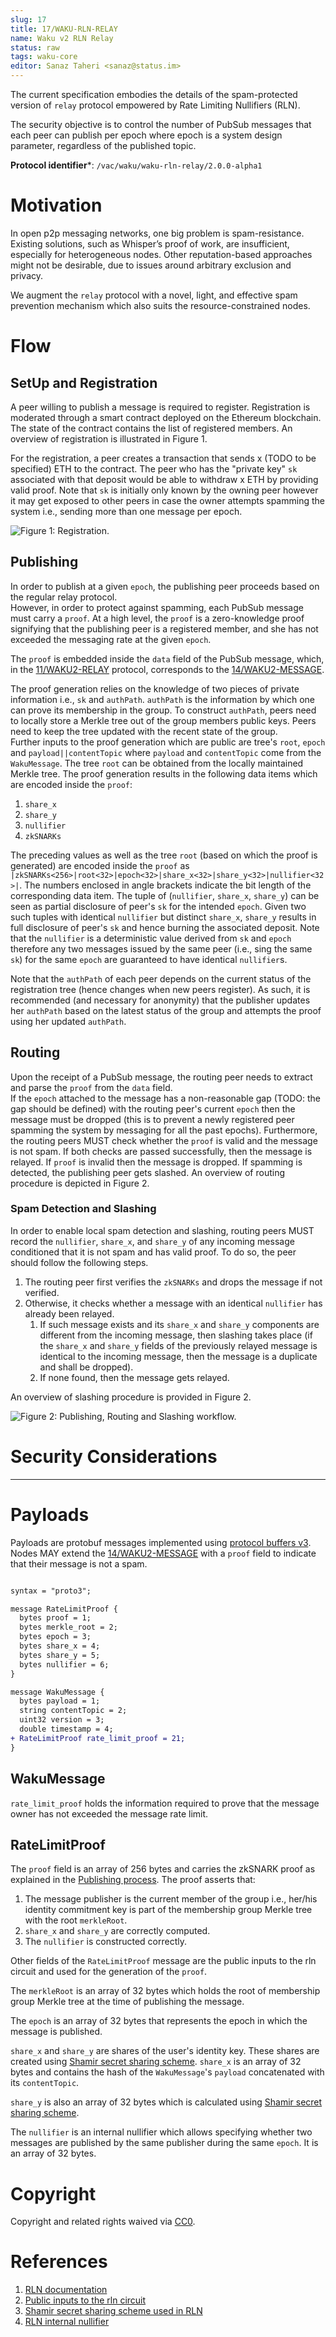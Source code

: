 ```yaml
---
slug: 17
title: 17/WAKU-RLN-RELAY
name: Waku v2 RLN Relay
status: raw
tags: waku-core
editor: Sanaz Taheri <sanaz@status.im>
---
```


The current specification embodies the details of the spam-protected version of `relay` protocol empowered by Rate Limiting Nullifiers (RLN). 
<!-- More details on RLN can be found in [this spec]() (TODO: to link the spec). -->

The security objective is to control the number of PubSub messages that each peer can publish per epoch where epoch is a system design parameter, regardless of the published topic.


**Protocol identifier***: `/vac/waku/waku-rln-relay/2.0.0-alpha1`

# Motivation

In open p2p messaging networks, one big problem is spam-resistance. 
Existing solutions, such as Whisper’s proof of work, are insufficient, especially for heterogeneous nodes. 
Other reputation-based approaches might not be desirable, due to issues around arbitrary exclusion and privacy.

We augment the `relay` protocol with a novel, light, and effective spam prevention mechanism which also suits the resource-constrained nodes.

<!-- TODO: Fill in more -->


# Flow
## SetUp and Registration
A peer willing to publish a message is required to register. 
Registration is moderated through a smart contract deployed on the Ethereum blockchain. 
The state of the contract contains the list of registered members. 
An overview of registration is illustrated in Figure 1.

For the registration, a peer creates a transaction that sends x (TODO to be specified) ETH to the contract. 
The peer who has the "private key" `sk` associated with that deposit would be able to withdraw x ETH by providing valid proof. 
Note that  `sk` is initially only known by the owning peer however it may get exposed to other peers in case the owner attempts spamming the system i.e., sending more than one message per epoch.

<!-- TODO: the interaction with the contract is subject to change depending on the final implementation -->

<!-- Once registered, the peer obtains the root of the tree (after the registration of the current peer) i.e., `root`  as well as the authenticity path `authPath`. A peer can prove her membership using the `authPath`. -->


<!-- `sk`  and `authPath`  are secret data and MUST be permanently and locally stored by the peer.  -->

<!-- TODO: To specify the details of protobuf messages for the interaction with the contract -->

<!-- diagram -->

![Figure 1: Registration.](../../../../rfcs/17/rln-relay.png)

<!-- TODO: the function calls in this figure as well as messages are subject to change -->

## Publishing

In order to publish at a given `epoch`, the publishing peer proceeds based on the regular relay protocol.  
However, in order to protect against spamming, each PubSub message must carry a `proof`. 
At a high level, the `proof` is a zero-knowledge proof signifying that the publishing peer is a  registered member, and she has not exceeded the messaging rate at the given `epoch`. 
<!-- TODO: to clarify what a zero-knowledge proof means  -->

The `proof` is embedded inside the `data` field of the PubSub message, which, in the [11/WAKU2-RELAY](/spec/11) protocol, corresponds to the [14/WAKU2-MESSAGE](/spec/14). 

The proof generation relies on the knowledge of two pieces of private information i.e., `sk` and `authPath`.
`authPath` is  the information by which one can prove its membership in the group. <!-- TODO explain what is atuh path -->
To construct `authPath`, peers need to locally store a Merkle tree out of the group members public keys. 
Peers need to keep the tree updated with the recent state of the group.  
Further inputs to the proof generation which are public are tree's `root`, `epoch` and `payload||contentTopic`  where `payload` and `contentTopic` come from the `WakuMessage`. 
The tree `root` can be obtained from the locally maintained Merkle tree.
The proof generation results in the following data items which are encoded inside the `proof`:  
1. `share_x`
2. `share_y`
3. `nullifier`
4. `zkSNARKs`

The preceding values as well as the tree `root` (based on which the proof is generated) are encoded inside the `proof` as `|zkSNARKs<256>|root<32>|epoch<32>|share_x<32>|share_y<32>|nullifier<32>|`.
The numbers enclosed in angle brackets indicate the bit length of the corresponding data item.
The tuple of (`nullifier`, `share_x`, `share_y`)  can be seen as partial disclosure of peer's `sk` for the intended `epoch`.
Given two such tuples with identical `nullifier` but distinct `share_x`, `share_y` results in full disclosure of peer's `sk` and hence burning the associated deposit.
Note that the `nullifier` is a deterministic value derived from `sk` and `epoch` therefore any two messages issued by the same peer (i.e., sing the same `sk`) for the same `epoch` are guaranteed to have identical `nullifier`s.

Note that the `authPath` of each peer depends on the current status of the registration tree (hence changes when new peers register).
As such, it is recommended (and necessary for anonymity) that the publisher updates her `authPath` based on the latest status of the group and attempts the proof using her updated `authPath`.


## Routing

Upon the receipt of a PubSub message, the routing peer needs to extract and parse the `proof` from the `data` field.  
If the `epoch` attached to the message has a non-reasonable gap (TODO: the gap should be defined) with the routing peer's current `epoch` then the message must be dropped (this is to prevent a newly registered peer spamming the system by messaging for all the past epochs). 
Furthermore, the routing peers MUST check whether the `proof` is valid and the message is not spam. 
If both checks are passed successfully, then the message is relayed. 
If `proof` is invalid then the message is dropped. 
If spamming is detected, the publishing peer gets slashed. 
An overview of routing procedure is depicted in Figure 2.

### Spam Detection and Slashing
In order to enable local spam detection and slashing, routing peers MUST record the `nullifier`, `share_x`, and `share_y` of any incoming message conditioned that it is not spam and has valid proof. 
To do so, the peer should follow the following steps. 
1. The routing peer first verifies the `zkSNARKs` and drops the message if not verified. 
2. Otherwise, it checks whether a message with an identical `nullifier` has already been relayed. 
   1. If such message exists and its `share_x` and `share_y` components are different from the incoming message, then slashing takes place (if the `share_x` and `share_y` fields of the previously relayed message is identical to the incoming message, then the message is a duplicate and shall be dropped).
   2. If none found, then the message gets relayed.

An overview of slashing procedure is provided in Figure 2.

<!-- TODO: may shorten or delete the Spam detection and slashing process -->

<!-- TODO: may consider [validator functions](https://github.com/libp2p/specs/tree/master/pubsub#topic-validation) or [extended validators](https://github.com/libp2p/specs/blob/master/pubsub/gossipsub/gossipsub-v1.1.md#extended-validators) for the spam detection -->

![Figure 2: Publishing, Routing and Slashing workflow.](../../../../rfcs/17/rln-message-verification.png)

<!-- TODO: the function calls in this figure as well as messages are subject to change -->

# Security Considerations

<!-- TODO: add discussion about the anonymity (e.g., the `StrictNoSign` policy) -->

<!-- TODO: discuss about the economic spam guarantees -->

-------

# Payloads

Payloads are protobuf messages implemented using [protocol buffers v3](https://developers.google.com/protocol-buffers/).
Nodes MAY extend the  [14/WAKU2-MESSAGE](/spec/14) with a `proof` field to indicate that their message is not a spam.

```diff 

syntax = "proto3";

message RateLimitProof {
  bytes proof = 1;
  bytes merkle_root = 2;
  bytes epoch = 3;
  bytes share_x = 4;
  bytes share_y = 5;
  bytes nullifier = 6;
}

message WakuMessage {
  bytes payload = 1;
  string contentTopic = 2;
  uint32 version = 3;
  double timestamp = 4;
+ RateLimitProof rate_limit_proof = 21;
}

```
## WakuMessage

`rate_limit_proof` holds the information required to prove that the message owner has not exceeded the message rate limit.
 
## RateLimitProof

The `proof` field is an array of 256 bytes and carries the zkSNARK proof as explained in the [Publishing process](##Publishing).
The proof asserts that:
1. The message publisher is the current member of the group i.e., her/his identity commitment key is part of the membership group Merkle tree with the root `merkleRoot`.
2. `share_x` and `share_y`  are correctly computed.
3. The `nullifier` is constructed correctly.

Other fields of the `RateLimitProof` message are the public inputs to the rln circuit and used for the generation of the `proof`.

The `merkleRoot` is an array of 32 bytes which holds the root of membership group Merkle tree at the time of publishing the message.

The `epoch` is an array of 32 bytes that represents the epoch in which the message is published.
<!-- TODO epoch is going to change to a different type -->

`share_x` and `share_y` are shares of the user's identity key.
These shares are created using [Shamir secret sharing scheme](##Publishing). 
`share_x` is an array of 32 bytes and contains the hash of the `WakuMessage`'s `payload` concatenated with its `contentTopic`. 
<!-- TODO hash other fields if necessary-->
`share_y` is also an array of 32 bytes which is calculated using [Shamir secret sharing scheme](##Publishing).

The `nullifier` is an internal nullifier which allows specifying whether two messages are published by the same publisher during the same `epoch`.
It is an array of 32 bytes.

<!-- TODO to reflect this change on WakuMessage spec once the PR gets mature -->

# Copyright

Copyright and related rights waived via [CC0](https://creativecommons.org/publicdomain/zero/1.0/).

# References

1. [RLN documentation](https://hackmd.io/tMTLMYmTR5eynw2lwK9n1w?view)
2. [Public inputs to the rln circuit](https://hackmd.io/tMTLMYmTR5eynw2lwK9n1w?view#Public-Inputs)
3. [Shamir secret sharing scheme used in RLN](https://hackmd.io/tMTLMYmTR5eynw2lwK9n1w?view#Linear-Equation-amp-SSS)
4. [RLN internal nullifier](https://hackmd.io/tMTLMYmTR5eynw2lwK9n1w?view#Nullifiers)


